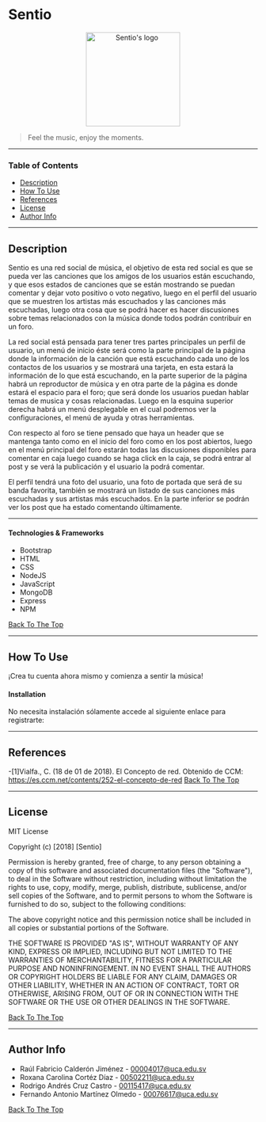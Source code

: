 # Sentio
<p align="center">
<a href="#">
<img src="../../assets/img/logo/simple banner.png" alt="Sentio's logo" width="190vw"></a>
</p>

> Feel the music, enjoy the moments.

---

### Table of Contents

- [Description](#description)
- [How To Use](#how-to-use)
- [References](#references)
- [License](#license)
- [Author Info](#author-info)

---

## Description

 Sentio es una red social de música, el objetivo de esta red social es que se pueda ver las canciones que los amigos de los usuarios están escuchando, y que esos estados de canciones que se están mostrando se puedan comentar y dejar voto positivo o voto negativo, luego en el perfil del usuario que se muestren los artistas más escuchados y las canciones más escuchadas, luego otra cosa que se podrá hacer es hacer discusiones sobre temas relacionados con la música donde todos podrán contribuir en un foro.

La red social está pensada para tener tres partes principales un perfil de usuario, un menú de inicio éste será como la parte principal de la página donde la información de la canción que está escuchando cada uno de los contactos de los usuarios y se mostrará una tarjeta, en esta estará la información de lo que está escuchando, en la parte superior de la página habrá un reproductor de música y en otra parte de la página es donde estará el espacio para el foro; que será donde los usuarios puedan hablar temas de musica y cosas relacionadas. Luego en la esquina superior derecha habrá un menú desplegable en el cual podremos ver la configuraciones, el menú de ayuda y otras herramientas. 

Con respecto al foro se tiene pensado que haya un header que se mantenga tanto como en el inicio del foro como en los post abiertos, luego en el menú principal del foro estarán todas las discusiones disponibles para comentar en caja luego cuando se haga click en la caja, se podrá entrar al post y se verá la publicación y el usuario la podrá comentar.

El perfil tendrá una foto del usuario, una foto de portada que será de su banda favorita, también se mostrará un listado de sus canciones más escuchadas y sus artistas más escuchados. En la parte inferior se podrán ver los post que ha estado comentando últimamente.

---
#### Technologies & Frameworks

- Bootstrap
- HTML
- CSS
- NodeJS
- JavaScript
- MongoDB
- Express
- NPM

[Back To The Top](#read-me-template)

---

## How To Use

¡Crea tu cuenta ahora mismo y comienza a sentir la música!

#### Installation

No necesita instalación sólamente accede al siguiente enlace para registrarte: 

---

## References
-[1]Vialfa., C. (18 de 01 de 2018). El Concepto de red. Obtenido de CCM: https://es.ccm.net/contents/252-el-concepto-de-red
[Back To The Top](#read-me-template)

---

## License

MIT License

Copyright (c) [2018] [Sentio]

Permission is hereby granted, free of charge, to any person obtaining a copy
of this software and associated documentation files (the "Software"), to deal
in the Software without restriction, including without limitation the rights
to use, copy, modify, merge, publish, distribute, sublicense, and/or sell
copies of the Software, and to permit persons to whom the Software is
furnished to do so, subject to the following conditions:

The above copyright notice and this permission notice shall be included in all
copies or substantial portions of the Software.

THE SOFTWARE IS PROVIDED "AS IS", WITHOUT WARRANTY OF ANY KIND, EXPRESS OR
IMPLIED, INCLUDING BUT NOT LIMITED TO THE WARRANTIES OF MERCHANTABILITY,
FITNESS FOR A PARTICULAR PURPOSE AND NONINFRINGEMENT. IN NO EVENT SHALL THE
AUTHORS OR COPYRIGHT HOLDERS BE LIABLE FOR ANY CLAIM, DAMAGES OR OTHER
LIABILITY, WHETHER IN AN ACTION OF CONTRACT, TORT OR OTHERWISE, ARISING FROM,
OUT OF OR IN CONNECTION WITH THE SOFTWARE OR THE USE OR OTHER DEALINGS IN THE
SOFTWARE.

[Back To The Top](#read-me-template)

---

## Author Info

- Raúl Fabricio Calderón Jiménez - [00004017@uca.edu.sv](http://correo.uca.edu.sv/)
- Roxana Carolina Cortéz Díaz - [00502211@uca.edu.sv](http://correo.uca.edu.sv/)
- Rodrigo Andrés Cruz Castro - [00115417@uca.edu.sv](http://correo.uca.edu.sv/)
- Fernando Antonio Martínez Olmedo - [00076617@uca.edu.sv](http://correo.uca.edu.sv/)

[Back To The Top](#read-me-template)
